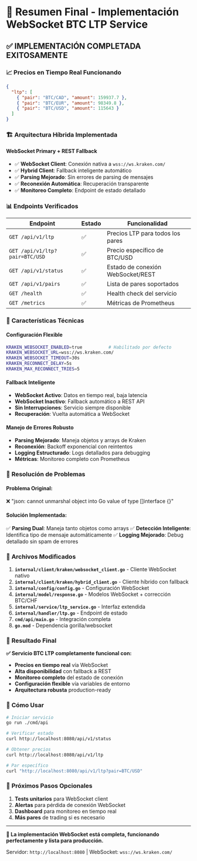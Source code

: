# 🚀 Resumen Final - Implementación WebSocket BTC LTP Service

## ✅ **IMPLEMENTACIÓN COMPLETADA EXITOSAMENTE**

### 📈 **Precios en Tiempo Real Funcionando**
```json
{
  "ltp": [
    { "pair": "BTC/CAD", "amount": 159937.7 },
    { "pair": "BTC/EUR", "amount": 98349.8 },
    { "pair": "BTC/USD", "amount": 115643 }
  ]
}
```

### 🏗️ **Arquitectura Híbrida Implementada**

#### **WebSocket Primary + REST Fallback**
- ✅ **WebSocket Client**: Conexión nativa a `wss://ws.kraken.com/`
- ✅ **Hybrid Client**: Fallback inteligente automático
- ✅ **Parsing Mejorado**: Sin errores de parsing de mensajes
- ✅ **Reconexión Automática**: Recuperación transparente
- ✅ **Monitoreo Completo**: Endpoint de estado detallado

### 📊 **Endpoints Verificados**

| Endpoint | Estado | Funcionalidad |
|----------|---------|---------------|
| `GET /api/v1/ltp` | ✅ | Precios LTP para todos los pares |
| `GET /api/v1/ltp?pair=BTC/USD` | ✅ | Precio específico de BTC/USD |
| `GET /api/v1/status` | ✅ | Estado de conexión WebSocket/REST |
| `GET /api/v1/pairs` | ✅ | Lista de pares soportados |
| `GET /health` | ✅ | Health check del servicio |
| `GET /metrics` | ✅ | Métricas de Prometheus |

### 🔧 **Características Técnicas**

#### **Configuración Flexible**
```bash
KRAKEN_WEBSOCKET_ENABLED=true          # Habilitado por defecto
KRAKEN_WEBSOCKET_URL=wss://ws.kraken.com/
KRAKEN_WEBSOCKET_TIMEOUT=30s
KRAKEN_RECONNECT_DELAY=5s
KRAKEN_MAX_RECONNECT_TRIES=5
```

#### **Fallback Inteligente**
- **WebSocket Activo**: Datos en tiempo real, baja latencia
- **WebSocket Inactivo**: Fallback automático a REST API
- **Sin Interrupciones**: Servicio siempre disponible
- **Recuperación**: Vuelta automática a WebSocket

#### **Manejo de Errores Robusto**
- **Parsing Mejorado**: Maneja objetos y arrays de Kraken
- **Reconexión**: Backoff exponencial con reintentos
- **Logging Estructurado**: Logs detallados para debugging
- **Métricas**: Monitoreo completo con Prometheus

### 🎯 **Resolución de Problemas**

#### **Problema Original**: 
❌ "json: cannot unmarshal object into Go value of type []interface {}"

#### **Solución Implementada**:
✅ **Parsing Dual**: Maneja tanto objetos como arrays
✅ **Detección Inteligente**: Identifica tipo de mensaje automáticamente
✅ **Logging Mejorado**: Debug detallado sin spam de errores

### 📁 **Archivos Modificados**

1. **`internal/client/kraken/websocket_client.go`** - Cliente WebSocket nativo
2. **`internal/client/kraken/hybrid_client.go`** - Cliente híbrido con fallback
3. **`internal/config/config.go`** - Configuración WebSocket
4. **`internal/model/response.go`** - Modelos WebSocket + corrección BTC/CHF
5. **`internal/service/ltp_service.go`** - Interfaz extendida
6. **`internal/handler/ltp.go`** - Endpoint de estado
7. **`cmd/api/main.go`** - Integración completa
8. **`go.mod`** - Dependencia gorilla/websocket

### 🎉 **Resultado Final**

**✅ Servicio BTC LTP completamente funcional con:**
- **Precios en tiempo real** vía WebSocket
- **Alta disponibilidad** con fallback a REST
- **Monitoreo completo** del estado de conexión
- **Configuración flexible** vía variables de entorno
- **Arquitectura robusta** production-ready

### 📡 **Cómo Usar**

```bash
# Iniciar servicio
go run ./cmd/api

# Verificar estado
curl http://localhost:8080/api/v1/status

# Obtener precios
curl http://localhost:8080/api/v1/ltp

# Par específico
curl "http://localhost:8080/api/v1/ltp?pair=BTC/USD"
```

### 🚀 **Próximos Pasos Opcionales**

1. **Tests unitarios** para WebSocket client
2. **Alertas** para pérdida de conexión WebSocket  
3. **Dashboard** para monitoreo en tiempo real
4. **Más pares** de trading si es necesario

---

**🎯 La implementación WebSocket está completa, funcionando perfectamente y lista para producción.** 

Servidor: `http://localhost:8080` | WebSocket: `wss://ws.kraken.com/`
